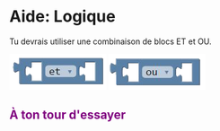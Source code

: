 # Aide: Logique

Tu devrais utiliser une combinaison de blocs ET et OU.

![Bloc ET][bloc_et_]
![Bloc OU][bloc_ou_]


## <span style="color: #800080">À ton tour d'essayer</span>


[bloc_et_]: img/logique_bloc_et.png
[bloc_ou_]: img/logique_bloc_ou.png
